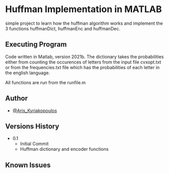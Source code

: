 # Huffman Implementation in MATLAB

simple project to learn how the huffman algorithm works and implement the 3 functions
huffmanDict, huffmanEnc and huffmanDec.
## Executing Program

Code written in Matlab, version 2021b. The dictionary takes the probabilities either
from counting the occurences of letters from the input file cvxopt.txt or from the 
frequencies.txt file which has the probabilities of each letter in the english language.

All functions are run from the runfile.m 
## Author

- [@Aris_Kyriakopoulos](https://github.com/SneakyTattas)

## Versions History

- 0.1
  - Initial Commit
  * Huffman dictionary and encoder functions

## Known Issues
